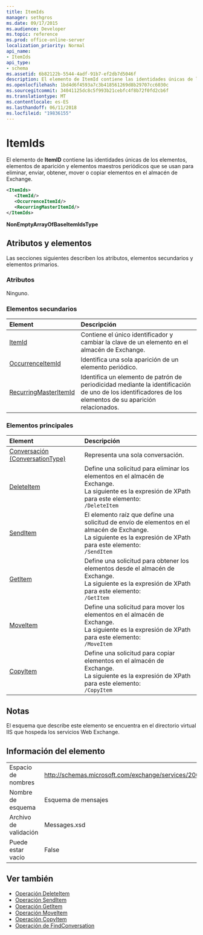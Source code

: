 ```yaml
---
title: ItemIds
manager: sethgros
ms.date: 09/17/2015
ms.audience: Developer
ms.topic: reference
ms.prod: office-online-server
localization_priority: Normal
api_name:
- ItemIds
api_type:
- schema
ms.assetid: 6b82122b-5544-4adf-91b7-ef2db7d5046f
description: El elemento de ItemId contiene las identidades únicas de los elementos, elementos de aparición y elementos maestros periódicos que se usan para eliminar, enviar, obtener, mover o copiar elementos en el almacén de Exchange.
ms.openlocfilehash: 1bd4d6f4593a7c3b418561269d8b29707cc6030c
ms.sourcegitcommit: 34041125dc8c5f993b21cebfc4f8b72f0fd2cb6f
ms.translationtype: MT
ms.contentlocale: es-ES
ms.lasthandoff: 06/11/2018
ms.locfileid: "19836155"
---
```

# <a name="itemids"></a>ItemIds
  
El elemento de **ItemID** contiene las identidades únicas de los elementos, elementos de aparición y elementos maestros periódicos que se usan para eliminar, enviar, obtener, mover o copiar elementos en el almacén de Exchange.
  
```xml
<ItemIds>
   <ItemId/>
   <OccurrenceItemId/>
   <RecurringMasterItemId/>
</ItemIds>
```

**NonEmptyArrayOfBaseItemIdsType**

## <a name="attributes-and-elements"></a>Atributos y elementos

Las secciones siguientes describen los atributos, elementos secundarios y elementos primarios. 
  
### <a name="attributes"></a>Atributos

Ninguno.
  
### <a name="child-elements"></a>Elementos secundarios

|**Element**|**Descripción**|
|:-----|:-----|
|[ItemId](itemid.md) <br/> |Contiene el único identificador y cambiar la clave de un elemento en el almacén de Exchange.  <br/> |
|[OccurrenceItemId](occurrenceitemid.md) <br/> |Identifica una sola aparición de un elemento periódico.  <br/> |
|[RecurringMasterItemId](recurringmasteritemid.md) <br/> |Identifica un elemento de patrón de periodicidad mediante la identificación de uno de los identificadores de los elementos de su aparición relacionados.  <br/> |
   
### <a name="parent-elements"></a>Elementos principales

|**Element**|**Descripción**|
|:-----|:-----|
|[Conversación (ConversationType)](conversation-conversationtype.md) <br/> |Representa una sola conversación.  <br/> |
|[DeleteItem](deleteitem.md) <br/> |Define una solicitud para eliminar los elementos en el almacén de Exchange.  <br/> La siguiente es la expresión de XPath para este elemento:  <br/>  `/DeleteItem` <br/> |
|[SendItem](senditem.md) <br/> |El elemento raíz que define una solicitud de envío de elementos en el almacén de Exchange.  <br/> La siguiente es la expresión de XPath para este elemento:  <br/>  `/SendItem` <br/> |
|[GetItem](getitem.md) <br/> |Define una solicitud para obtener los elementos desde el almacén de Exchange.  <br/> La siguiente es la expresión de XPath para este elemento:  <br/>  `/GetItem` <br/> |
|[MoveItem](moveitem.md) <br/> |Define una solicitud para mover los elementos en el almacén de Exchange.  <br/> La siguiente es la expresión de XPath para este elemento:  <br/>  `/MoveItem` <br/> |
|[CopyItem](copyitem.md) <br/> |Define una solicitud para copiar elementos en el almacén de Exchange.  <br/> La siguiente es la expresión de XPath para este elemento:  <br/>  `/CopyItem` <br/> |
   
## <a name="remarks"></a>Notas

El esquema que describe este elemento se encuentra en el directorio virtual IIS que hospeda los servicios Web Exchange.
  
## <a name="element-information"></a>Información del elemento

|||
|:-----|:-----|
|Espacio de nombres  <br/> |http://schemas.microsoft.com/exchange/services/2006/messages  <br/> |
|Nombre de esquema  <br/> |Esquema de mensajes  <br/> |
|Archivo de validación  <br/> |Messages.xsd  <br/> |
|Puede estar vacío  <br/> |False  <br/> |
   
## <a name="see-also"></a>Ver también

- [Operación DeleteItem](deleteitem-operation.md)
- [Operación SendItem](senditem-operation.md) 
- [Operación GetItem](getitem-operation.md)
- [Operación MoveItem](moveitem-operation.md)
- [Operación CopyItem](copyitem-operation.md)
- [Operación de FindConversation](findconversation-operation.md)

